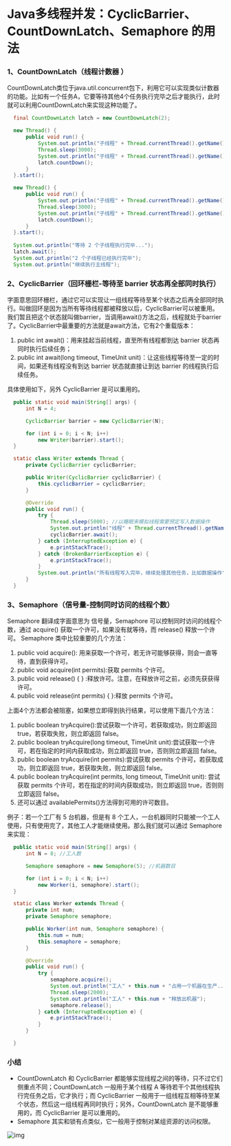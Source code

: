 # Java多线程并发：CyclicBarrier、CountDownLatch、Semaphore 的用法

### 1、CountDownLatch（线程计数器 ）

CountDownLatch类位于java.util.concurrent包下，利用它可以实现类似计数器的功能。比如有一个任务A，它要等待其他4个任务执行完毕之后才能执行，此时就可以利用CountDownLatch来实现这种功能了。

```java
  final CountDownLatch latch = new CountDownLatch(2);

  new Thread() {
      public void run() {
          System.out.println("子线程" + Thread.currentThread().getName() + "正在执行");
          Thread.sleep(3000);
          System.out.println("子线程" + Thread.currentThread().getName() + "执行完毕");
          latch.countDown();
      }
  }.start();

  new Thread() {
      public void run() {
          System.out.println("子线程" + Thread.currentThread().getName() + "正在执行");
          Thread.sleep(3000);
          System.out.println("子线程" + Thread.currentThread().getName() + "执行完毕");
          latch.countDown();
      }
  }.start();
  
  System.out.println("等待 2 个子线程执行完毕...");
  latch.await();
  System.out.println("2 个子线程已经执行完毕");
  System.out.println("继续执行主线程");
```

### 2、CyclicBarrier（回环栅栏-等待至 barrier 状态再全部同时执行）

字面意思回环栅栏，通过它可以实现让一组线程等待至某个状态之后再全部同时执行。叫做回环是因为当所有等待线程都被释放以后，CyclicBarrier可以被重用。我们暂且把这个状态就叫做barrier，当调用await()方法之后，线程就处于barrier了。CyclicBarrier中最重要的方法就是await方法，它有2个重载版本：

1. public int await()：用来挂起当前线程，直至所有线程都到达 barrier 状态再同时执行后续任务；
2. public int await(long timeout, TimeUnit unit)：让这些线程等待至一定的时间，如果还有线程没有到达 barrier 状态就直接让到达 barrier 的线程执行后续任务。

具体使用如下，另外 CyclicBarrier 是可以重用的。

```java
  public static void main(String[] args) {
      int N = 4;

      CyclicBarrier barrier = new CyclicBarrier(N);

      for (int i = 0; i < N; i++)
          new Writer(barrier).start();
  }

  static class Writer extends Thread {
      private CyclicBarrier cyclicBarrier;

      public Writer(CyclicBarrier cyclicBarrier) {
          this.cyclicBarrier = cyclicBarrier;
      }

      @Override
      public void run() {
          try {
              Thread.sleep(5000); //以睡眠来模拟线程需要预定写入数据操作
              System.out.println("线程" + Thread.currentThread().getName() + "写入数据完毕，等待其他线程写入完毕");
              cyclicBarrier.await();
          } catch (InterruptedException e) {
              e.printStackTrace();
          } catch (BrokenBarrierException e) {
              e.printStackTrace();
          }
          System.out.println("所有线程写入完毕，继续处理其他任务，比如数据操作");
      }
  }
```

### 3、Semaphore（信号量-控制同时访问的线程个数）

Semaphore 翻译成字面意思为 信号量，Semaphore 可以控制同时访问的线程个数，通过 acquire() 获取一个许可，如果没有就等待，而 release() 释放一个许可。
Semaphore 类中比较重要的几个方法：

1. public void acquire(): 用来获取一个许可，若无许可能够获得，则会一直等待，直到获得许可。
2. public void acquire(int permits):获取 permits 个许可。
3. public void release() { } :释放许可。注意，在释放许可之前，必须先获获得许可。
4. public void release(int permits) { }:释放 permits 个许可。

上面4个方法都会被阻塞，如果想立即得到执行结果，可以使用下面几个方法：

1. public boolean tryAcquire():尝试获取一个许可，若获取成功，则立即返回 true，若获取失败，则立即返回 false。
2. public boolean tryAcquire(long timeout, TimeUnit unit):尝试获取一个许可，若在指定的时间内获取成功，则立即返回 true，否则则立即返回 false。
3. public boolean tryAcquire(int permits):尝试获取 permits 个许可，若获取成功，则立即返回 true，若获取失败，则立即返回 false。
4. public boolean tryAcquire(int permits, long timeout, TimeUnit unit): 尝试获取 permits 个许可，若在指定的时间内获取成功，则立即返回 true，否则则立即返回 false。
5. 还可以通过 availablePermits()方法得到可用的许可数目。

例子：若一个工厂有 5 台机器，但是有 8 个工人，一台机器同时只能被一个工人使用，只有使用完了，其他工人才能继续使用。那么我们就可以通过 Semaphore 来实现：

```java
  public static void main(String[] args) {
      int N = 8; //工人数

      Semaphore semaphore = new Semaphore(5); //机器数目

      for (int i = 0; i < N; i++)
          new Worker(i, semaphore).start();
  }

  static class Worker extends Thread {
      private int num;
      private Semaphore semaphore;

      public Worker(int num, Semaphore semaphore) {
          this.num = num;
          this.semaphore = semaphore;
      }

      @Override
      public void run() {
          try {
              semaphore.acquire();
              System.out.println("工人" + this.num + "占用一个机器在生产...");
              Thread.sleep(2000);
              System.out.println("工人" + this.num + "释放出机器");
              semaphore.release();
          } catch (InterruptedException e) {
              e.printStackTrace();
          }
      }

  }
```

### 小结

- CountDownLatch 和 CyclicBarrier 都能够实现线程之间的等待，只不过它们侧重点不同；CountDownLatch 一般用于某个线程 A 等待若干个其他线程执行完任务之后，它才执行；而 CyclicBarrier 一般用于一组线程互相等待至某个状态，然后这一组线程再同时执行；另外，CountDownLatch 是不能够重用的，而 CyclicBarrier 是可以重用的。
- Semaphore 其实和锁有点类似，它一般用于控制对某组资源的访问权限。

![img](https://user-gold-cdn.xitu.io/2019/5/18/16ac9e6a0722e848?imageView2/0/w/1280/h/960/format/webp/ignore-error/1)
